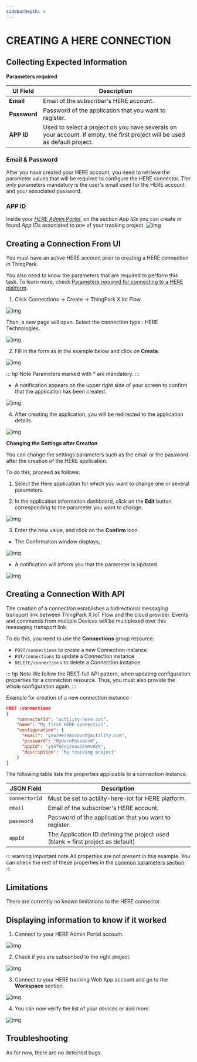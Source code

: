 ```yaml
---
sidebarDepth: 4
---
```


# CREATING A HERE CONNECTION

## Collecting Expected Information

<a id="HEREparameters">**Parameters required**</a>

| UI Field | Description |
| ------ | ----------- |
| **Email** | Email of the subscriber's HERE account. |
| **Password** | Password of the application that you want to register. |
| **APP ID** | Used to select a project on you have severals on your account. If empty, the first project will be used as default project. |

### Email & Password

After you have created your HERE account, you need to retrieve the parameter values that will be required to configure the HERE connector.
The only parameters mandatory is the user's email used for the HERE account and your associated password.

### APP ID
Inside your [*HERE Admin Portal*](https://admin.tracking.here.com/#/), on the section *App IDs* you can create or found *App IDs* associated to one of your tracking project.
![img](images/CollectAppID.png)

## Creating a Connection From UI

You must have an active HERE account prior to creating a HERE connection in ThingPark.

You also need to know the parameters that are required to perform this task. To learn more, check [Parameters required for connecting to a HERE platform](#HEREparameters).

1. Click Connections -> Create -> ThingPark X Iot Flow.

![img](images/ui/create_connection.png)

Then, a new page will open. Select the connection type : HERE Technologies.

![img](images/ui/create_here.png)

2. Fill in the form as in the example below and click on **Create**.

![img](images/ui/set_your_connection.png)

::: tip Note
Parameters marked with * are mandatory.
:::

* A notification appears on the upper right side of your screen to confirm that the application has been created.

![img](images/ui/connection_created.png)

4. After creating the application, you will be redirected to the application details.

![img](images/ui/connection_page.png)

**Changing the Settings after Creation**

You can change the settings parameters such as the email or the password after the creation of the HERE application.

To do this, proceed as follows:

1. Select the Here application for which you want to change one or several parameters.

2. In the application information dashboard, click on the **Edit** button corresponding to the parameter you want to change.

![img](images/ui/edit_button.png)

3. Enter the new value, and click on the **Confirm** icon.

* The Confirmation window displays,

![img](images/ui/proceed_update.png)

* A notification will inform you that the parameter is updated.

![img](images/ui/confirmation_update.png)

## Creating a Connection With API

The creation of a connection establishes a bidirectional messaging transport link between ThingPark X IoT Flow and the cloud provider. Events and commands from multiple Devices will be multiplexed over this messaging transport link.

To do this, you need to use the **Connections** group resource:

* `POST/connections` to create a new Connection instance
* `PUT/connections` to update a Connection instance
* `DELETE/connections` to delete a Connection instance

::: tip Note
We follow the REST-full API pattern, when updating configuration properties for a connection resource. Thus, you must also provide the whole configuration again.
:::

Example for creation of a new connection instance :

```json
POST /connections
{
    "connectorId": "actility-here-iot",
    "name": "My first HERE connection",
    "configuration": {
      "email": "yourHereAccount@actility.com",
      "password": "MyHerePassword",
      "appId": "ya5f66oj2vau1EGMvREK",
      "description": "My tracking project"
    }
}
```

The following table lists the properties applicable to a connection instance.

| JSON Field | Description |
| ------ | ----------- |
| ```connectorId``` | Must be set to actility-here-iot for HERE platform. |
| ```email``` | Email of the subscriber's HERE account. |
| ```password``` | Password of the application that you want to register. |
| ```appId``` | The Application ID defining the project used (blank = first project as default) |

::: warning Important note
All properties are not present in this example. You can check the rest of these properties in the [common parameters section](../../../Getting_Started/Setting_Up_A_Connection_instance/About_connections.html#common-parameters).
:::

## Limitations

There are currently no known limitations to the HERE connector.

## Displaying information to know if it worked

1. Connect to your HERE Admin Portal account.

![img](images/here_admin_sign_in.png)

2. Check if you are subscribed to the right project.
      
![img](images/project_subscribe.png)

3. Connect to your HERE tracking Web App account and go to the **Workspace** section.

![img](images/here_workspace.png)

4. You can now verify the list of your devices or add more.

![img](images/here_devices.png)

## Troubleshooting

[comment]: <> (<a id="troubleshooting"></a>)

As for now, there are no detected bugs.
